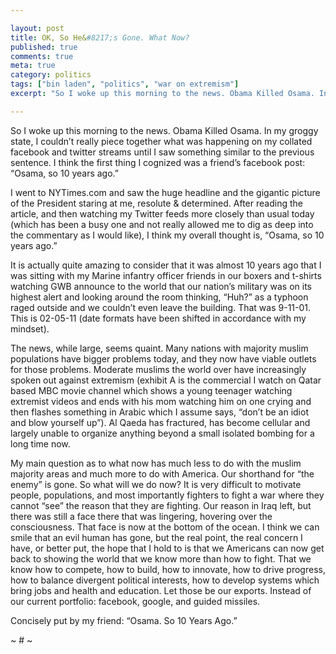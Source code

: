 ```yaml
---

layout: post
title: OK, So He&#8217;s Gone. What Now?
published: true
comments: true
meta: true
category: politics
tags: ["bin laden", "politics", "war on extremism"]
excerpt: "So I woke up this morning to the news. Obama Killed Osama. In my groggy state, I couldn't really piece together what was happening on my collated facebook and twitter streams until I saw something similar to the previous sentence. I think the first thing I cognized was a friend's facebook post 'Osama, so 10 years ago.'"

---
```



So I woke up this morning to the news. Obama Killed Osama. In my groggy state, I couldn’t really piece together what was happening on my collated facebook and twitter streams until I saw something similar to the previous sentence. I think the first thing I cognized was a friend’s facebook post: “Osama, so 10 years ago.”


I went to NYTimes.com and saw the huge headline and the gigantic picture of the President staring at me, resolute & determined. After reading the article, and then watching my Twitter feeds more closely than usual today (which has been a busy one and not really allowed me to dig as deep into the commentary as I would like), I think my overall thought is, “Osama, so 10 years ago.”

It is actually quite amazing to consider that it was almost 10 years ago that I was sitting with my Marine infantry officer friends in our boxers and t-shirts watching GWB announce to the world that our nation’s military was on its highest alert and looking around the room thinking, “Huh?” as a typhoon raged outside and we couldn’t even leave the building. That was 9-11-01. This is 02-05-11 (date formats have been shifted in accordance with my mindset).

The news, while large, seems quaint. Many nations with majority muslim populations have bigger problems today, and they now have viable outlets for those problems. Moderate muslims the world over have increasingly spoken out against extremism (exhibit A is the commercial I watch on Qatar based MBC movie channel which shows a young teenager watching extremist videos and ends with his mom watching him on one crying and then flashes something in Arabic which I assume says, “don’t be an idiot and blow yourself up”). Al Qaeda has fractured, has become cellular and largely unable to organize anything beyond a small isolated bombing for a long time now.

My main question as to what now has much less to do with the muslim majority areas and much more to do with America. Our shorthand for “the enemy” is gone. So what will we do now? It is very difficult to motivate people, populations, and most importantly fighters to fight a war where they cannot “see” the reason that they are fighting. Our reason in Iraq left, but there was still a face there that was lingering, hovering over the consciousness. That face is now at the bottom of the ocean. I think we can smile that an evil human has gone, but the real point, the real concern I have, or better put, the hope that I hold to is that we Americans can now get back to showing the world that we know more than how to fight. That we know how to compete, how to build, how to innovate, how to drive progress, how to balance divergent political interests, how to develop systems which bring jobs and health and education. Let those be our exports. Instead of our current portfolio: facebook, google, and guided missiles.

Concisely put by my friend: “Osama. So 10 Years Ago.”

~ # ~